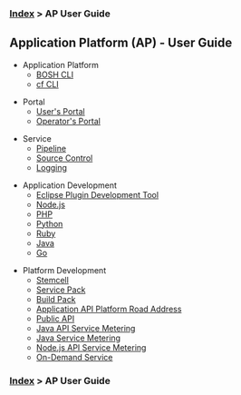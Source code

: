 ### [Index](https://github.com/K-PaaS/Guide-eng/blob/master/README.md) > AP User Guide

## Application Platform (AP) - User Guide
- Application Platform
  - [BOSH CLI](./application_platform/bosh_cli.md)  
  - [cf CLI](./application_platform/cf_cli.md)  

+ Portal
  + [User's Portal](./portal/user.md)   
  + [Operator's Portal](./portal/admin.md)   

- Service
  - [Pipeline](./service/pipeline.md)
  - [Source Control](./service/source_control.md)
  - [Logging](./service/logging.md)

+ Application Development
  + [Eclipse Plugin Development Tool](./development_application/eclipse_plugin.md)
  + [Node.js](./development_application/nodejs.md)
  + [PHP](./development_application/php.md)
  + [Python](./development_application/python.md)
  + [Ruby](./development_application/ruby.md)
  + [Java](./development_application/java.md)
  + [Go](./development_application/go.md)


- Platform Development
  - [Stemcell](./development_platform/stemcell.md)
  - [Service Pack](./development_platform/servicepack.md)
  - [Build Pack](./development_platform/buildpack.md)
  - [Application API Platform Road Address](./development_platform/road_address.md)
  - [Public API](./development_platform/public_api.md)
  - [Java API Service Metering](./development_platform/java_api_service_metering.md)
  - [Java Service Metering](./development_platform/java_service_metering.md)
  - [Node.js API Service Metering](./development_platform/nodejs_api_service_metering.md)
  - [On-Demand Service](./development_platform/on_demand_service.md)

### [Index](https://github.com/K-PaaS/Guide-eng/blob/master/README.md) > AP User Guide
